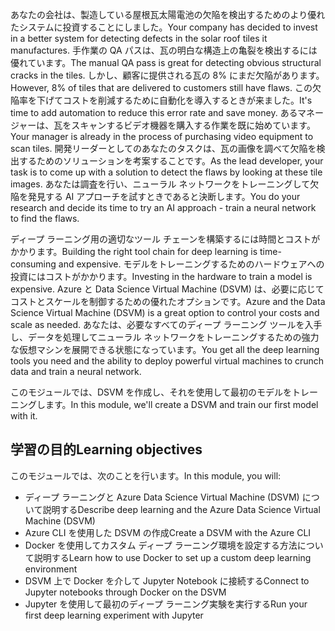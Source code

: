 <span data-ttu-id="4d4b0-101">あなたの会社は、製造している屋根瓦太陽電池の欠陥を検出するためのより優れたシステムに投資することにしました。</span><span class="sxs-lookup"><span data-stu-id="4d4b0-101">Your company has decided to invest in a better system for detecting defects in the solar roof tiles it manufactures.</span></span> <span data-ttu-id="4d4b0-102">手作業の QA パスは、瓦の明白な構造上の亀裂を検出するには優れています。</span><span class="sxs-lookup"><span data-stu-id="4d4b0-102">The manual QA pass is great for detecting obvious structural cracks in the tiles.</span></span> <span data-ttu-id="4d4b0-103">しかし、顧客に提供される瓦の 8% にまだ欠陥があります。</span><span class="sxs-lookup"><span data-stu-id="4d4b0-103">However, 8% of tiles that are delivered to customers still have flaws.</span></span> <span data-ttu-id="4d4b0-104">この欠陥率を下げてコストを削減するために自動化を導入するときが来ました。</span><span class="sxs-lookup"><span data-stu-id="4d4b0-104">It's time to add automation to reduce this error rate and save money.</span></span> <span data-ttu-id="4d4b0-105">あるマネージャーは、瓦をスキャンするビデオ機器を購入する作業を既に始めています。</span><span class="sxs-lookup"><span data-stu-id="4d4b0-105">Your manager is already in the process of purchasing video equipment to scan tiles.</span></span> <span data-ttu-id="4d4b0-106">開発リーダーとしてのあなたのタスクは、瓦の画像を調べて欠陥を検出するためのソリューションを考案することです。</span><span class="sxs-lookup"><span data-stu-id="4d4b0-106">As the lead developer, your task is to come up with a solution to detect the flaws by looking at these tile images.</span></span> <span data-ttu-id="4d4b0-107">あなたは調査を行い、ニューラル ネットワークをトレーニングして欠陥を発見する AI アプローチを試すときであると決断します。</span><span class="sxs-lookup"><span data-stu-id="4d4b0-107">You do your research and decide its time to try an AI approach - train a neural network to find the flaws.</span></span> 

<span data-ttu-id="4d4b0-108">ディープ ラーニング用の適切なツール チェーンを構築するには時間とコストがかかります。</span><span class="sxs-lookup"><span data-stu-id="4d4b0-108">Building the right tool chain for  deep learning is time-consuming and expensive.</span></span> <span data-ttu-id="4d4b0-109">モデルをトレーニングするためのハードウェアへの投資にはコストがかかります。</span><span class="sxs-lookup"><span data-stu-id="4d4b0-109">Investing in the hardware to train a model is expensive.</span></span> <span data-ttu-id="4d4b0-110">Azure と Data Science Virtual Machine (DSVM) は、必要に応じてコストとスケールを制御するための優れたオプションです。</span><span class="sxs-lookup"><span data-stu-id="4d4b0-110">Azure and the Data Science Virtual Machine (DSVM) is a great option to control your costs and scale as needed.</span></span> <span data-ttu-id="4d4b0-111">あなたは、必要なすべてのディープ ラーニング ツールを入手し、データを処理してニューラル ネットワークをトレーニングするための強力な仮想マシンを展開できる状態になっています。</span><span class="sxs-lookup"><span data-stu-id="4d4b0-111">You get all the deep learning tools you need and the ability to deploy powerful virtual machines to crunch data and train a neural network.</span></span>  

<span data-ttu-id="4d4b0-112">このモジュールでは、DSVM を作成し、それを使用して最初のモデルをトレーニングします。</span><span class="sxs-lookup"><span data-stu-id="4d4b0-112">In this module, we'll create a DSVM and train our first model with it.</span></span> 

## <a name="learning-objectives"></a><span data-ttu-id="4d4b0-113">学習の目的</span><span class="sxs-lookup"><span data-stu-id="4d4b0-113">Learning objectives</span></span>

<span data-ttu-id="4d4b0-114">このモジュールでは、次のことを行います。</span><span class="sxs-lookup"><span data-stu-id="4d4b0-114">In this module, you will:</span></span>

  - <span data-ttu-id="4d4b0-115">ディープ ラーニングと Azure Data Science Virtual Machine (DSVM) について説明する</span><span class="sxs-lookup"><span data-stu-id="4d4b0-115">Describe deep learning and the Azure Data Science Virtual Machine (DSVM)</span></span>
  - <span data-ttu-id="4d4b0-116">Azure CLI を使用した DSVM の作成</span><span class="sxs-lookup"><span data-stu-id="4d4b0-116">Create a DSVM with the Azure CLI</span></span>
  - <span data-ttu-id="4d4b0-117">Docker を使用してカスタム ディープ ラーニング環境を設定する方法について説明する</span><span class="sxs-lookup"><span data-stu-id="4d4b0-117">Learn how to use Docker to set up a custom deep learning environment</span></span>
  - <span data-ttu-id="4d4b0-118">DSVM 上で Docker を介して Jupyter Notebook に接続する</span><span class="sxs-lookup"><span data-stu-id="4d4b0-118">Connect to Jupyter notebooks through Docker on the DSVM</span></span>
  - <span data-ttu-id="4d4b0-119">Jupyter を使用して最初のディープ ラーニング実験を実行する</span><span class="sxs-lookup"><span data-stu-id="4d4b0-119">Run your first deep learning experiment with Jupyter</span></span>